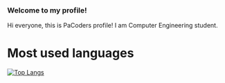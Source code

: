 ### Welcome to my profile!

Hi everyone, this is PaCoders profile! I am Computer Engineering student.

# Most used languages
[![Top Langs](https://github-readme-stats.vercel.app/api/top-langs/?username=PaCoders&langs_count=8&theme=tokyonigth)](https://github.com/anuraghazra/github-readme-stats)
